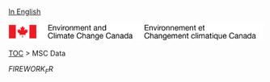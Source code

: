 [In English](geomet-firework_en.md)

![ECCC logo](../../img_eccc-logo.png)

[TOC](../geomet-firework_fr.md) > MSC Data


$FIREWORK_FR$
